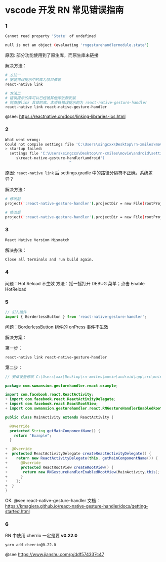 # vscode 开发 RN 常见错误指南

### 1

```sh
Cannot read property 'State' of undefined
```

```sh
null is not an object (evaluating 'rngesturehandlermodule.state')
```

原因: 部分功能使用到了原生库，而原生库未链接

解决方法：

```sh
# 方法一
# 安装错误提示中的库为项目依赖
react-native link

# 方法二
# 错误提示的库可以已经被其他库依赖安装
# 则直接link 具体的库。本项目错误提示的为 react-native-gesture-handler
react-native link react-native-gesture-handler
```

@see: https://reactnative.cn/docs/linking-libraries-ios.html

### 2

```sh
What went wrong:
Could not compile settings file 'C:\Users\singcxx\Desktop\rn-xmiles\movie\android\settings.gradle'.
> startup failed:
  settings file 'C:\Users\singcxx\Desktop\rn-xmiles\movie\android\settings.gradle': 3: unexpected char: '\' @ line 3, column 133.
     s\react-native-gesture-handler\android')
                             ^
```

原因: `react-native link` 后 settings.gradle 中的路径分隔符不正确。系统差异？

解决方法：

```sh
# 修改前
project(':react-native-gesture-handler').projectDir = new File(rootProject.projectDir, '..\node_modules\react-native-gesture-handler\android')

# 修改后
project(':react-native-gesture-handler').projectDir = new File(rootProject.projectDir, '../node_modules/react-native-gesture-handler/android')
```

### 3

```sh
React Native Version Mismatch
```

解决办法：

```sh
Close all terminals and run build again.
```

### 4

问题：Hot Reload 不生效
方法：摇一摇打开 DEBUG 菜单；点击 Enable HotReload

### 5

```js
// 引入组件
import { BorderlessButton } from 'react-native-gesture-handler';
```

问题：BorderlessButton 组件的 onPress 事件不生效

解决方案：

第一步：

```sh
react-native link react-native-gesture-handler
```

第二步：

```java
// 安卓设备修改 C:\Users\xxx\Desktop\rn-xmiles\movie\android\app\src\main\java\com\movie\MainActivity.java

package com.swmansion.gesturehandler.react.example;

import com.facebook.react.ReactActivity;
+ import com.facebook.react.ReactActivityDelegate;
+ import com.facebook.react.ReactRootView;
+ import com.swmansion.gesturehandler.react.RNGestureHandlerEnabledRootView;

public class MainActivity extends ReactActivity {

  @Override
  protected String getMainComponentName() {
    return "Example";
  }

+  @Override
+  protected ReactActivityDelegate createReactActivityDelegate() {
+    return new ReactActivityDelegate(this, getMainComponentName()) {
+      @Override
+      protected ReactRootView createRootView() {
+       return new RNGestureHandlerEnabledRootView(MainActivity.this);
+      }
+    };
+  }
}
```

OK.
@see react-native-gesture-handler 文档： https://kmagiera.github.io/react-native-gesture-handler/docs/getting-started.html

### 6

RN 中使用 cherrio 一定是要 **v0.22.0**

```sh
yarn add cheerio@0.22.0
```

@see https://www.jianshu.com/p/ddf574337c47
